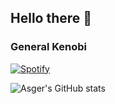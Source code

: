 ## Hello there 👋

### General Kenobi

[![Spotify](novatorem-4hanl994v-asger-weirsoee.vercel.app/api/spotify)](https://open.spotify.com/user/y2tehpk5vr84wccgtc41eheys)


![Asger's GitHub stats](https://github-readme-stats.vercel.app/api?username=asger-weirsoee&show_icons=true&theme=radical)

<!--
**asger-weirsoee/asger-weirsoee** is a ✨ _special_ ✨ repository because its `README.md` (this file) appears on your GitHub profile.

Here are some ideas to get you started:

- 🔭 I’m currently working on ...
- 🌱 I’m currently learning ...
- 👯 I’m looking to collaborate on ...
- 🤔 I’m looking for help with ...
- 💬 Ask me about ...
- 📫 How to reach me: ...
- 😄 Pronouns: ...
- ⚡ Fun fact: ...
-->
